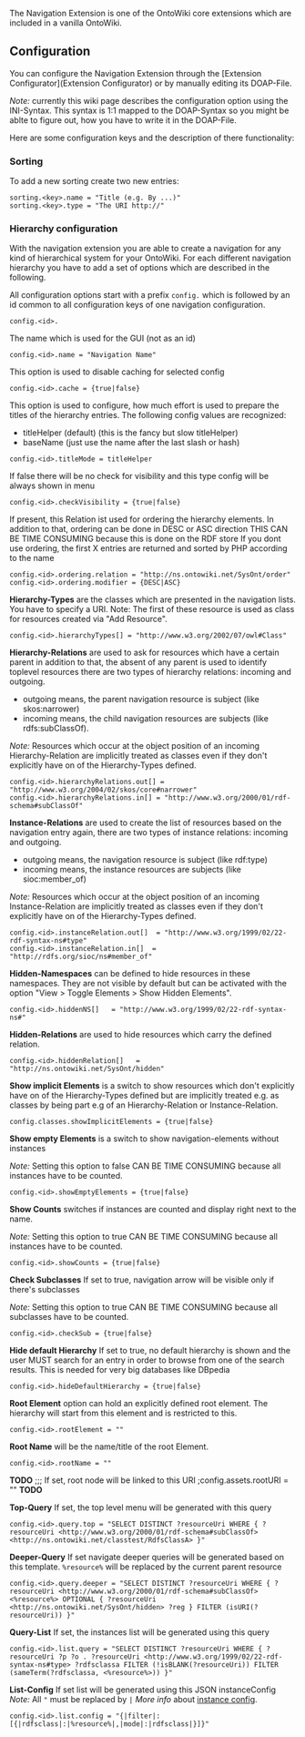 The Navigation Extension is one of the OntoWiki core extensions which are included in a vanilla OntoWiki.

## Configuration
You can configure the Navigation Extension through the [Extension Configurator](Extension Configurator) or by manually editing its DOAP-File.

_Note:_ currently this wiki page describes the configuration option using the INI-Syntax. This syntax is 1:1 mapped to the DOAP-Syntax so you might be ablte to figure out, how you have to write it in the DOAP-File.

Here are some configuration keys and the description of there functionality:

### Sorting
To add a new sorting create two new entries:

    sorting.<key>.name = "Title (e.g. By ...)"
    sorting.<key>.type = "The URI http://"

### Hierarchy configuration
With the navigation extension you are able to create a navigation for any kind of hierarchical
system for your OntoWiki. For each different navigation hierarchy you have to add a set of options
which are described in the following.

All configuration options start with a prefix `config.` which is followed by an id common to all
configuration keys of one navigation configuration.

    config.<id>.

The name which is used for the GUI (not as an id)

    config.<id>.name = "Navigation Name"
    
This option is used to disable caching for selected config

    config.<id>.cache = {true|false}

This option is used to configure, how much effort is used to prepare the
titles of the hierarchy entries. The following config values are recognized:

* titleHelper (default) (this is the fancy but slow titleHelper)
* baseName              (just use the name after the last slash or hash)

```
config.<id>.titleMode = titleHelper
```

If false there will be no check for visibility and this type config
will be always shown in menu

    config.<id>.checkVisibility = {true|false}

If present, this Relation ist used for ordering the hierarchy elements.
In addition to that, ordering can be done in DESC or ASC direction
THIS CAN BE TIME CONSUMING because this is done on the RDF store
If you dont use ordering, the first X entries are returned and sorted by PHP
according to the name

    config.<id>.ordering.relation = "http://ns.ontowiki.net/SysOnt/order"
    config.<id>.ordering.modifier = {DESC|ASC}

**Hierarchy-Types** are the classes which are presented in the navigation lists. You have to specify a URI.
Note: The first of these resource is used as class for resources created via "Add Resource".

    config.<id>.hierarchyTypes[] = "http://www.w3.org/2002/07/owl#Class"

**Hierarchy-Relations** are used to ask for resources which have a certain parent
in addition to that, the absent of any parent is used to identify toplevel resources
there are two types of hierarchy relations: incoming and outgoing.
* outgoing means, the parent navigation resource is subject (like skos:narrower)
* incoming means, the child navigation resources are subjects (like rdfs:subClassOf).

_Note:_ Resources which occur at the object position of an incoming Hierarchy-Relation are implicitly
treated as classes even if they don't explicitly have on of the Hierarchy-Types defined.

    config.<id>.hierarchyRelations.out[] = "http://www.w3.org/2004/02/skos/core#narrower"
    config.<id>.hierarchyRelations.in[] = "http://www.w3.org/2000/01/rdf-schema#subClassOf"

**Instance-Relations** are used to create the list of resources based on the navigation entry again,
there are two types of instance relations: incoming and outgoing.
* outgoing means, the navigation resource is subject (like rdf:type)
* incoming means, the instance resources are subjects (like sioc:member_of)
  
_Note:_ Resources which occur at the object position of an incoming Instance-Relation are implicitly
treated as classes even if they don't explicitly have on of the Hierarchy-Types defined.

    config.<id>.instanceRelation.out[]  = "http://www.w3.org/1999/02/22-rdf-syntax-ns#type"
    config.<id>.instanceRelation.in[]  = "http://rdfs.org/sioc/ns#member_of"

**Hidden-Namespaces** can be defined to hide resources in these namespaces. They are not visible by
default but can be activated with the option "View > Toggle Elements > Show Hidden Elements".

    config.<id>.hiddenNS[]   = "http://www.w3.org/1999/02/22-rdf-syntax-ns#"

**Hidden-Relations** are used to hide resources which carry the defined relation.

    config.<id>.hiddenRelation[]   = "http://ns.ontowiki.net/SysOnt/hidden"

**Show implicit Elements** is a switch to show resources which don't explicitly have on of the
Hierarchy-Types defined but are implicitly treated e.g. as classes by being part e.g of an
Hierarchy-Relation or Instance-Relation.

    config.classes.showImplicitElements = {true|false}

**Show empty Elements** is a switch to show navigation-elements without instances

_Note:_ Setting this option to false CAN BE TIME CONSUMING because all instances have to be counted.

    config.<id>.showEmptyElements = {true|false}

**Show Counts** switches if instances are counted and display right next to the name.

_Note:_ Setting this option to true CAN BE TIME CONSUMING because all instances have to be counted.

    config.<id>.showCounts = {true|false}

**Check Subclasses** If set to true, navigation arrow will be visible only if there's subclasses

_Note:_ Setting this option to true CAN BE TIME CONSUMING because all subclasses have to be counted.

    config.<id>.checkSub = {true|false}

**Hide default Hierarchy** If set to true, no default hierarchy is shown and the user MUST search
for an entry in order to browse from one of the search results. This is needed for very big
databases like DBpedia

    config.<id>.hideDefaultHierarchy = {true|false}

**Root Element** option can hold an explicitly defined root element. The hierarchy will start
from this element and is restricted to this.

    config.<id>.rootElement = ""

**Root Name** will be the name/title of the root Element.

    config.<id>.rootName = ""

**TODO**
;;; If set, root node will be linked to this URI
;config.assets.rootURI = ""
**TODO**

**Top-Query** If set, the top level menu will be generated with this query

    config.<id>.query.top = "SELECT DISTINCT ?resourceUri WHERE { ?resourceUri <http://www.w3.org/2000/01/rdf-schema#subClassOf> <http://ns.ontowiki.net/classtest/RdfsClassA> }"

**Deeper-Query** If set navigate deeper queries will be generated based on this template.
`%resource%` will be replaced by the current parent resource

    config.<id>.query.deeper = "SELECT DISTINCT ?resourceUri WHERE { ?resourceUri <http://www.w3.org/2000/01/rdf-schema#subClassOf> <%resource%> OPTIONAL { ?resourceUri <http://ns.ontowiki.net/SysOnt/hidden> ?reg } FILTER (isURI(?resourceUri)) }"

**Query-List** If set, the instances list will be generated using this query

    config.<id>.list.query = "SELECT DISTINCT ?resourceUri WHERE { ?resourceUri ?p ?o . ?resourceUri <http://www.w3.org/1999/02/22-rdf-syntax-ns#type> ?rdfsclassa FILTER (!isBLANK(?resourceUri)) FILTER (sameTerm(?rdfsclassa, <%resource%>)) }"

**List-Config** If set list will be generated using this JSON instanceConfig
_Note:_ All `"` must be replaced by `|`
_More info_ about [instance config](Instance-Lists).

    config.<id>.list.config = "{|filter|:[{|rdfsclass|:|%resource%|,|mode|:|rdfsclass|}]}"